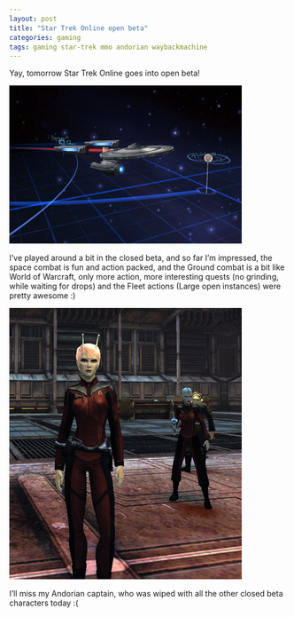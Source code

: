 ```yaml
---
layout: post
title: "Star Trek Online open beta"
categories: gaming 
tags: gaming star-trek mmo andorian waybackmachine
---
```


Yay, tomorrow Star Trek Online goes into open beta!

![STO ship](/images/2010-sto-ship.jpg)

I’ve played around a bit in the closed beta, and so far I’m impressed, the space combat is fun and action packed, and the Ground combat is a bit like World of Warcraft, only more action, more interesting quests (no grinding, while waiting for drops) and the Fleet actions (Large open instances) were pretty awesome :)

![STO character](/images/2010-sto-char.jpg)

I’ll miss my Andorian captain, who was wiped with all the other closed beta characters today :(
